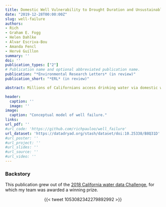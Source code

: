 ```yaml
---
title: Domestic Well Vulnerability to Drought Duration and Unsustainable Groundwater Management in California's Central Valley
date: "2019-12-28T00:00:00Z"
slug: well-failure
authors:
- Rich
- Graham E. Fogg
- Helen Dahlke
- Alvar Escriva-Bou
- Amanda Fencl
- Hervé Guillon
summary: ''
doi: ''
publication_types: ["2"]
# Publication name and optional abbreviated publication name.
publication: "*Environmental Research Letters* (in review)"
publication_short: "*ERL* (in review)"

abstract: Millions of Californians access drinking water via domestic wells, which are vulnerable to drought and unsustainable groundwater management. Groundwater overdraft and the possibility of longer drought duration under climate change threatens domestic well reliability, yet we lack tools to assess the impact of such events. Here, we leverage 943,469 well completion reports and 20 years of groundwater elevation data to develop a spatially-explicit domestic well failure model covering California's Central Valley. Our model successfully reproduces the spatial distribution of observed domestic well failures during the severe 2012-2016 drought (n = 2,027). Next, the impact of longer drought duration (5 to 8 years) on domestic well failure is evaluated, indicating that if the 2012-2016 drought would have continued into a 6- to 8-year long drought, a total of 4,037 - 5,460 to 6,538- 8,056 wells would fail. The same drought duration scenarios with an intervening wet winter in 2017 lead to an average of 498 and 738 fewer well failures. Additionally, we map vulnerable wells at high failure risk and find that they align with clusters of predicted well failures. Lastly, we evaluate how the timing and implementation of different projected groundwater management regimes impact groundwater levels and thus domestic well failure. When historic overdraft persists until 2040, domestic well failures range from 5,966 - 10,466 (depending on the historic period considered). When sustainability is achieved progressively between 2020 and 2040, well failures range from 3,677 - 6,943, and from 1,516 - 2,513 when groundwater is not allowed to decline after 2020. 

header:
  caption: ''
  image: ''
image:
  caption: "Conceptual model of well failure."
links:
url_pdf: ''
#url_code: 'https://github.com/richpauloo/well_failure'
url_dataset: 'https://datadryad.org/stash/dataset/doi:10.25338/B8Q31D'
#url_poster: ''
#url_project: ''
#url_slides: ''
#url_source: ''
#url_video: ''
---
```



### Backstory

This publication grew out of the [2018 California water data Challenge](https://findanewway.ca.gov/2018/11/20/cawaterdatachallenge/), for which my team was awarded a winning prize.  

<center>{{< tweet 1053082342279892992 >}}</center>

